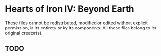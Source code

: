 # Hearts of Iron IV: Beyond Earth
These files cannot be redistributed, modified or edited without explicit permission, in its entirety or by its components. All these files belong to its original creator(s).

## TODO
